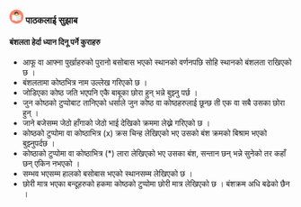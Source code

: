 

### <img src = "https://github.com/sigdelbamshawali/book/blob/master/docs/img/reader.png?raw=true" width="25" height="25" /> पाठकलाई  सुझाब


#### बंशलता हेर्दा ध्यान दिनू पर्ने कुराहरु

- आफू वा आफ्ना पुर्खाहरुको पुरानो बसोबास भएको स्थानको वर्णनपछि सोहि स्थानको बंशलता राखिएको छ ।
- बंशलतामा कोष्ठभित्र नाम उल्लेख गरिएको छ ।
- जोडिएका कोष्ठ जति भएपनि एकै बाबूका छोरा हुन् भन्ने बुझ्नु पर्छ ।
- जुन कोष्ठको टुप्पोबाट तानिएको धर्साले जुन कोष्ठ वा कोष्ठहरुलाई छून्छ ती एक वा सबै उसका छोरा हुन् ।
- जाने बजेसम्म जेठो हाँगाको जेठो भाई देखिको क्रममा लेख्ने गरिएको छ ।
- कोष्ठको टुप्पोमा वा कोष्ठाभित्र (x) क्रस चिन्ह लेखिएको भए उसको बंश क्रमको बिश्राम भएको बुझ्नुपर्दछ ।
- कोष्ठाको टुप्पोमा वा कोष्ठाभित्र (*) लारा लेखिएको भए उसका बंश, सन्तान छन् भन्ने सुनेको तर कहाँ छन् एकिन नभएको ।
- सम्भव भएसम्म हालको बसोबास भएको स्थानसम्म लेखिएको छ ।
- छोरी मात्र भएका बन्दूहरुको हकमा कोष्ठको टुप्पोमा छोरी मात्र लेखिएको छ । बंशक्रम अधि बढेको छैन ।

